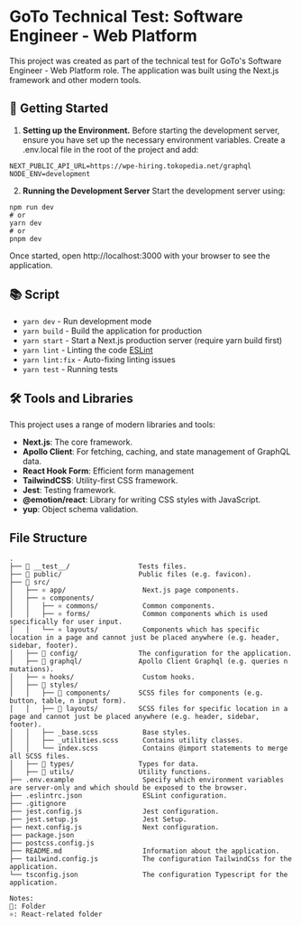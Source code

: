 # GoTo Technical Test: Software Engineer - Web Platform
 This project was created as part of the technical test for GoTo's Software Engineer - Web Platform role. The application was built using the Next.js framework and other modern tools.

## 🚀 Getting Started

1. **Setting up the Environment.**
Before starting the development server, ensure you have set up the necessary environment variables. Create a .env.local file in the root of the project and add:
```
NEXT_PUBLIC_API_URL=https://wpe-hiring.tokopedia.net/graphql
NODE_ENV=development
```

2. **Running the Development Server**
Start the development server using:
```
npm run dev
# or
yarn dev
# or
pnpm dev
```
Once started, open http://localhost:3000 with your browser to see the application.

## 📚 Script
- `yarn dev` - Run development mode
- `yarn build` - Build the application for production
- `yarn start` - Start a Next.js production server (require yarn build first)
- `yarn lint` - Linting the code [ESLint](https://eslint.org/)
- `yarn lint:fix` - Auto-fixing linting issues
- `yarn test` - Running tests

## 🛠 Tools and Libraries
This project uses a range of modern libraries and tools:
- **Next.js**: The core framework.
- **Apollo Client**: For fetching, caching, and state management of GraphQL data.
- **React Hook Form**: Efficient form management
- **TailwindCSS**: Utility-first CSS framework.
- **Jest**: Testing framework.
- **@emotion/react**: Library for writing CSS styles with JavaScript.
- **yup**: Object schema validation.

## File Structure

```raw
.
├── 📂 __test__/                 Tests files.
├── 📂 public/                   Public files (e.g. favicon).
├── 📂 src/
│   ├── ⚛️ app/                   Next.js page components.
│   ├── ⚛️ components/
│   │   ├── ⚛️ commons/           Common components.
│   │   ├── ⚛️ forms/             Common components which is used specifically for user input.
│   │   └── ⚛️ layouts/           Components which has specific location in a page and cannot just be placed anywhere (e.g. header, sidebar, footer).
│   ├── 📂 config/               The configuration for the application.
│   ├── 📂 graphql/              Apollo Client Graphql (e.g. queries n mutations).
│   ├── ⚛️ hooks/                 Custom hooks.
│   ├── 📂 styles/
│   │   ├── 📂 components/       SCSS files for components (e.g. button, table, n input form).
│   │   ├── 📂 layouts/          SCSS files for specific location in a page and cannot just be placed anywhere (e.g. header, sidebar, footer).
│   │   ├── _base.scss           Base styles.
│   │   ├── _utilities.scss      Contains utility classes.
│   │   └── index.scss           Contains @import statements to merge all SCSS files.
│   ├── 📂 types/                Types for data.
│   ├── 📂 utils/                Utility functions.
├── .env.example                 Specify which environment variables are server-only and which should be exposed to the browser.
├── .eslintrc.json               ESLint configuration.
├── .gitignore
├── jest.config.js               Jest configuration.
├── jest.setup.js                Jest Setup.
├── next.config.js               Next configuration.
├── package.json
├── postcss.config.js
├── README.md                    Information about the application.
├── tailwind.config.js           The configuration TailwindCss for the application.
└── tsconfig.json                The configuration Typescript for the application.

Notes:
📂: Folder
⚛️: React-related folder
```